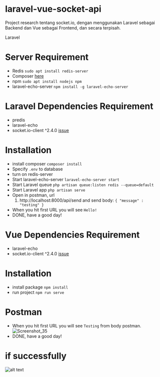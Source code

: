 # laravel-vue-socket-api

Project research tentang socket.io, dengan menggunakan Laravel sebagai Backend dan Vue sebagai Frontend, dan secara terpisah.

Laravel

# Server Requirement
- Redis `sudo apt install redis-server`
- Composer [here](https://getcomposer.org/download/)
- npm `sudo apt install nodejs npm`
- laravel-echo-server `npm install -g laravel-echo-server`

# Laravel Dependencies Requirement
- predis
- laravel-echo
- socket.io-client ^2.4.0 [issue](https://github.com/laravel/echo/issues/237#issuecomment-731308117)

# Installation
- install composer `composer install`
- Specify `.env` to database
- turn on redis-server
- Start laravel-echo-server `laravel-echo-server start`
- Start Laravel queue `php artisan queue:listen redis --queue=default`
- Start Laravel app `php artisan serve`
- Open in postman, url
  1. http://localhost:8000/api/send
  and send body:
  ``
  {
    "message" : "testing"
  }
  ``
- When you hit first URL you will see `Hello!`
- DONE, have a good day!

# Vue Dependencies Requirement
- laravel-echo
- socket.io-client ^2.4.0 [issue](https://github.com/laravel/echo/issues/237#issuecomment-731308117)

# Installation
- install package `npm install`
- run project `npm run serve`


# Postman
- When you hit first URL you will see `Testing` from body postman.
![Screenshot_35](https://user-images.githubusercontent.com/58780032/138805644-98df8d6c-fc37-41c0-8766-1bf0608333be.png)
- DONE, have a good day!

# if successfully 
![alt text](https://user-images.githubusercontent.com/58780032/138805496-ed7ab51e-c29e-49cf-bdd8-a46376e3b712.png)

